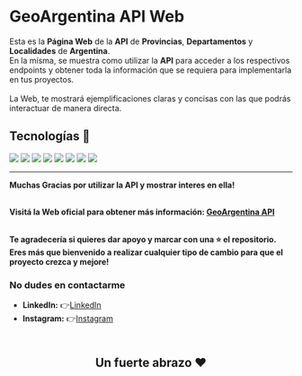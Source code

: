 # GeoArgentina API Web
Esta es la **Página Web** de la **API** de **Provincias**, **Departamentos** y **Localidades** de **Argentina**.<br>
En la mísma, se muestra como utilizar la **API** para acceder a los respectivos endpoints y obtener toda la información que se requiera para implementarla en tus proyectos.
<br>
<br>
La Web, te mostrará ejemplificaciones claras y concisas con las que podrás interactuar de manera directa.
<br>

## Tecnologías 📌
<div display="inline">
  <img src = "https://img.shields.io/badge/-HTML5-E34F26?style=flat&logo=html5&logoColor=white"> 
  <img src = "https://img.shields.io/badge/-CSS3-1572B6?style=flat&logo=css3&logoColor=white">
  <img src="https://img.shields.io/badge/-JavaScript-eed718?style=flat&logo=javascript&logoColor=ffffff">
  <img src="https://img.shields.io/badge/Tailwind-FFFFFF?style=flat&logo=tailwindcss&logoColor=38B2AC&labelColor=FFFFFF">
  <img src = "https://img.shields.io/badge/Astro-FF5D41?style=flat&logo=astro&logoColor=white">
  <img src = "https://img.shields.io/badge/React-2C2C2C?style=flat&logo=react&logoColor=61DAFB&labelColor=2C2C2C">
  <img src="https://img.shields.io/badge/-Vercel-black?style=flat&logo=vercel&logoColor=white">
  <img src = "https://img.shields.io/badge/Vite-646CFF?style=flat&logo=vite&logoColor=FFD62E&labelColor=646CFF">

</div>

---
**Muchas Gracias por utilizar la API y mostrar interes en ella!**
<br>
<br>

**Visitá la Web oficial para obtener más información: <a href="https://localidades-argentinas.vercel.app/" target="_blank">GeoArgentina API</a>**
<br>
<br>

**Te agradecería si quieres dar apoyo y marcar con una ⭐ el repositorio. Eres más que bienvenido a realizar cualquier tipo de cambio para que el proyecto crezca y mejore!**
<br>


### No dudes en contactarme
- **LinkedIn:** 👉​<a href="https://www.linkedin.com/in/nicolasatapiedev30" target="_blank">LinkedIn</a>
- **Instagram:** 👉​<a href="https://www.instagram.com/nicotapie1/" target="_blank">Instagram</a>
<br>

<p align="center" style="font-size: 1.5em; font-weight: bold;"><b>Un fuerte abrazo ❤️</b></p>
